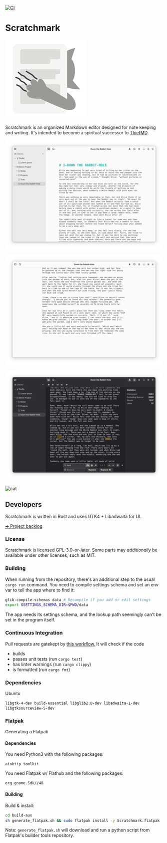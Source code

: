 [![CI](https://github.com/sevonj/scratchmark/actions/workflows/ci.yml/badge.svg)](https://github.com/sevonj/scratchmark/actions/workflows/ci.yml)

# Scratchmark

![app icon](data/icons/org.scratchmark.Scratchmark.svg)

Scratchmark is an organized Markdown editor designed for note keeping and writing. It's intended to become a spiritual successor to [ThiefMD](https://github.com/kmwallio/ThiefMD/).

![screenshot](data/screenshots/screenshot_a_light.png)

![screenshot](data/screenshots/screenshot_b_light.png)

![screenshot](data/screenshots/screenshot_c_dark.png)

![cat](https://github.com/user-attachments/assets/aaa7b417-5e2f-4a87-ad9b-aa29591d6bcd)

## Developers

Scratchmark is written in Rust and uses GTK4 + Libadwaita for UI.

[➜ Project backlog](https://github.com/users/sevonj/projects/20)

### License

Scratchmark is licensed GPL-3.0-or-later. Some parts may *additionally* be available under other licenses, such as MIT.

### Building

When running from the repository, there's an additional step to the usual `cargo run` command. You need to compile settings schema and set an env var to tell the app where to find it:

```sh
glib-compile-schemas data # Recompile if you add or edit settings
export GSETTINGS_SCHEMA_DIR=$PWD/data
```

The app needs its settings schema, and the lookup path seemingly can't be set in the program itself.

### Continuous Integration

Pull requests are gatekept by [this workflow.](https://github.com/sevonj/scratchmark/blob/master/.github/workflows/rust.yml) It will check if the code

- builds
- passes unit tests (run `cargo test`)
- has linter warnings (run `cargo clippy`)
- is formatted (run `cargo fmt`)

### Dependencies

Ubuntu

```
libgtk-4-dev build-essential libglib2.0-dev libadwaita-1-dev libgtksourceview-5-dev
```

### Flatpak

Generating a Flatpak

#### Dependencies

You need Python3 with the following packages: 

```
aiohttp tomlkit
```

You need Flatpak w/ Flathub and the following packages:

```
org.gnome.Sdk//48
```

#### Building

Build & install:

```sh
cd build-aux
sh generate_flatpak.sh && sudo flatpak install -y Scratchmark.flatpak
```
Note: `generate_flatpak.sh` will download and run a python script from Flatpak's builder tools repository.
